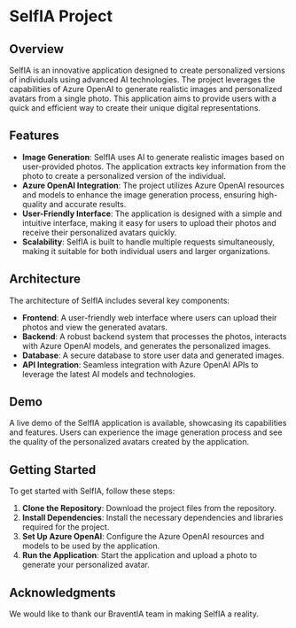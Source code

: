 # SelfIA Project

## Overview
SelfIA is an innovative application designed to create personalized versions of individuals using advanced AI technologies. The project leverages the capabilities of Azure OpenAI to generate realistic images and personalized avatars from a single photo. This application aims to provide users with a quick and efficient way to create their unique digital representations.

## Features
- **Image Generation**: SelfIA uses AI to generate realistic images based on user-provided photos. The application extracts key information from the photo to create a personalized version of the individual.
- **Azure OpenAI Integration**: The project utilizes Azure OpenAI resources and models to enhance the image generation process, ensuring high-quality and accurate results.
- **User-Friendly Interface**: The application is designed with a simple and intuitive interface, making it easy for users to upload their photos and receive their personalized avatars quickly.
- **Scalability**: SelfIA is built to handle multiple requests simultaneously, making it suitable for both individual users and larger organizations.

## Architecture
The architecture of SelfIA includes several key components:
- **Frontend**: A user-friendly web interface where users can upload their photos and view the generated avatars.
- **Backend**: A robust backend system that processes the photos, interacts with Azure OpenAI models, and generates the personalized images.
- **Database**: A secure database to store user data and generated images.
- **API Integration**: Seamless integration with Azure OpenAI APIs to leverage the latest AI models and technologies.

## Demo
A live demo of the SelfIA application is available, showcasing its capabilities and features. Users can experience the image generation process and see the quality of the personalized avatars created by the application.

## Getting Started
To get started with SelfIA, follow these steps:
1. **Clone the Repository**: Download the project files from the repository.
2. **Install Dependencies**: Install the necessary dependencies and libraries required for the project.
3. **Set Up Azure OpenAI**: Configure the Azure OpenAI resources and models to be used by the application.
4. **Run the Application**: Start the application and upload a photo to generate your personalized avatar.

## Acknowledgments
We would like to thank our BraventIA team in making SelfIA a reality.
